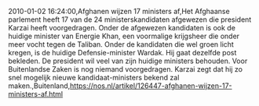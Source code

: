 2010-01-02 16:24:00,Afghanen wijzen 17 ministers af,Het Afghaanse parlement heeft 17 van de 24 ministerskandidaten afgewezen die president Karzai heeft voorgedragen. Onder de afgewezen kandidaten is ook de huidige minister van Energie Khan, een voormalige krijgsheer die onder meer vocht tegen de Taliban. Onder de kandidaten die wel groen licht kregen, is de huidige Defensie-minister Wardak. Hij gaat dezelfde post bekleden. De president wil veel van zijn huidige ministers behouden. Voor Buitenlandse Zaken is nog niemand voorgedragen. Karzai zegt dat hij zo snel mogelijk nieuwe kandidaat-ministers bekend zal maken.,Buitenland,https://nos.nl/artikel/126447-afghanen-wijzen-17-ministers-af.html